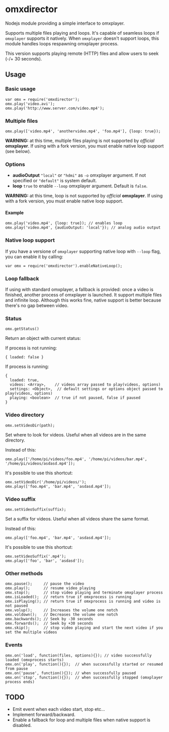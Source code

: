 # omxdirector

Nodejs module providing a simple interface to omxplayer.

Supports multiple files playing and loops. It's capable of seamless
loops if `omxplayer` supports it natively. When `omxplayer` doesn't
support loops, this module handles loops respawning omxplayer
process.

This version supports playing remote (HTTP) files and allow users to seek (-/+ 30 seconds).

## Usage

### Basic usage

    var omx = require('omxdirector');
    omx.play('video.avi');
    omx.play('http://www.server.com/video.mp4');

### Multiple files

    omx.play(['video.mp4', 'anothervideo.mp4', 'foo.mp4'], {loop: true});

**WARNING:** at this time, multiple files playing is not supported by *official* **omxplayer**.
If using with a fork version, you must enable native loop support (see below).

### Options

 - **audioOutput** `"local"` or `"hdmi"` as `-o` omxplayer argument. If not specified or `"default"` is system default.
 - **loop** `true` to enable `--loop` omxplayer argument. Default is `false`.

**WARNING:** at this time, loop is not supported by *official* **omxplayer**.
If using with a fork version, you must enable native loop support.

#### Example

    omx.play('video.mp4', {loop: true}); // enables loop
    omx.play('video.mp4', {audioOutput: 'local'}); // analog audio output

### Native loop support

If you have a versione of `omxplayer` supporting native loop with `--loop` flag,
you can enable it by calling:

    var omx = require('omxdirector').enableNativeLoop();

### Loop fallback

If using with standard omxplayer, a fallback is provided: once a video is finished,
another process of omxplayer is launched. It support multiple files and infinite loop.
Although this works fine, native support is better because there's no gap between video.

### Status

    omx.getStatus()

Return an object with current status:

If process is not running:

    { loaded: false }

If process is running:

    {
      loaded: true,
      videos: <Array>,    // videos array passed to play(videos, options)
      settings: <Object>,  // default settings or options object passed to play(videos, options)
      playing: <boolean>  // true if not paused, false if paused
    }

### Video directory

    omx.setVideoDir(path);

Set where to look for videos. Useful when all videos are in the same directory.

Instead of this:

    omx.play(['/home/pi/videos/foo.mp4', '/home/pi/videos/bar.mp4', '/home/pi/videos/asdasd.mp4']);

It's possible to use this shortcut:

    omx.setVideoDir('/home/pi/videos/');
    omx.play(['foo.mp4', 'bar.mp4', 'asdasd.mp4']);

### Video suffix

    omx.setVideoSuffix(suffix);

Set a suffix for videos. Useful when all videos share the same format.

Instead of this:

    omx.play(['foo.mp4', 'bar.mp4', 'asdasd.mp4']);

It's possible to use this shortcut:

    omx.setVideoSuffix('.mp4');
    omx.play(['foo', 'bar', 'asdasd']);

### Other methods

    omx.pause();     // pause the video
    omx.play();      // resume video playing
    omx.stop();      // stop video playing and terminate omxplayer process
    omx.isLoaded();  // return true if omxprocess is running
    omx.isPlaying(); // return true if omxprocess is running and video is not paused
    omx.volup();     // Increases the volume one notch
    omx.voldown();   // Decreases the volume one notch
    omx.backwards(); // Seek by -30 seconds
    omx.forwards();  // Seek by +30 seconds
    omx.skip();      // stop video playing and start the next video if you set the multiple videos

### Events

    omx.on('load', function(files, options){}); // video successfully loaded (omxprocess starts)
    omx.on('play', function(){});  // when successfully started or resumed from pause
    omx.on('pause', function(){}); // when successfully paused
    omx.on('stop', function(){});  // when successfully stopped (omxplayer process ends)

## TODO

 - Emit event when each video start, stop etc...
 - Implement forward/backward.
 - Enable a fallback for loop and multiple files when native support is disabled.
